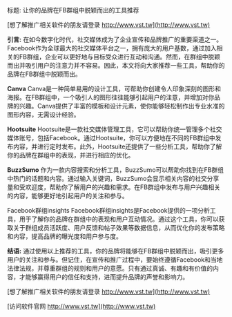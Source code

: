 标题: 让你的品牌在FB群组中脱颖而出的工具推荐

[想了解推广相关软件的朋友请登录 http://www.vst.tw](http://www.vst.tw)

**引言:**
在如今数字化时代，社交媒体成为了企业宣传和品牌推广的重要渠道之一。Facebook作为全球最大的社交媒体平台之一，拥有庞大的用户基数，通过加入相关的FB群组，企业可以更好地与目标受众进行互动和沟通。然而，在群组中脱颖而出并吸引用户的注意力并不容易。因此，本文将向大家推荐一些工具，帮助你的品牌在FB群组中脱颖而出。

**Canva**
Canva是一种简单易用的设计工具，可帮助你创建令人印象深刻的图形和海报。在FB群组中，一个吸引人的图形往往能够引起用户的注意，并增加对你品牌的兴趣。Canva提供了丰富的模板和设计元素，使你能够轻松制作出专业水准的图形内容，无需设计经验。

**Hootsuite**
Hootsuite是一款社交媒体管理工具，它可以帮助你统一管理多个社交媒体账号，包括Facebook。通过Hootsuite，你可以方便地在不同的FB群组中发布内容，并进行定时发布。此外，Hootsuite还提供了一些分析工具，帮助你了解你的品牌在群组中的表现，并进行相应的优化。

**BuzzSumo**
作为一款内容搜索和分析工具，BuzzSumo可以帮助你找到在FB群组中热门的话题和内容。通过输入关键词，BuzzSumo会显示相关内容的社交分享量和受欢迎度，帮助你了解用户的兴趣和需求。在FB群组中发布与用户兴趣相关的内容，能够更好地引起用户的关注和参与。

Facebook群组insights
Facebook群组insights是Facebook提供的一项分析工具，用于了解你的品牌在群组中的表现和用户互动情况。通过这个工具，你可以获取关于群组成员活跃度、用户反馈和帖子效果等数据信息，从而优化你的发布策略和内容，提高品牌的曝光度和用户参与度。

**结语:**
通过使用以上推荐的工具，你的品牌将能够在FB群组中脱颖而出，吸引更多用户的关注和参与。但记住，在宣传和推广过程中，要始终遵循Facebook和当地法律法规，并尊重群组的规则和用户的意愿。只有通过真诚、有趣和有价值的内容，才能够赢得用户的信任和支持，进而提升品牌的声誉和影响力。

[想了解推广相关软件的朋友请登录 http://www.vst.tw](http://www.vst.tw)


[访问软件官网 http://www.vst.tw](http://www.vst.tw)
